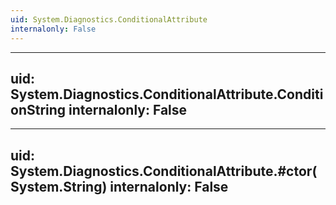 ```yaml
---
uid: System.Diagnostics.ConditionalAttribute
internalonly: False
---
```


---
uid: System.Diagnostics.ConditionalAttribute.ConditionString
internalonly: False
---

---
uid: System.Diagnostics.ConditionalAttribute.#ctor(System.String)
internalonly: False
---
